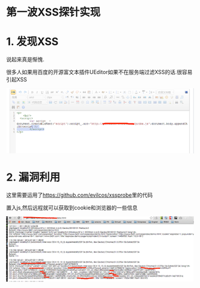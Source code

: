 # 第一波XSS探针实现

# 1. 发现XSS

说起来真是惭愧.

很多人如果用百度的开源富文本插件UEditor如果不在服务端过滤XSS的话.很容易引起XSS


![第一波XSS](assets/QQ20160722-0.png)

# 2. 漏洞利用

这里需要运用了<https://github.com/evilcos/xssprobe>里的代码

置入js,然后远程就可以获取到cookie和浏览器的一些信息

![xss结果](assets/QQ20160722-2.png)

